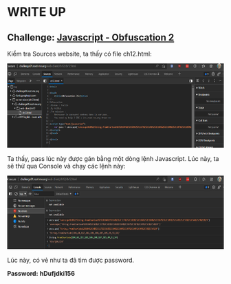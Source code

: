 # WRITE UP

## Challenge: [Javascript - Obfuscation 2](https://www.root-me.org/en/Challenges/Web-Client/Javascript-Obfuscation-2)

Kiểm tra Sources website, ta thấy có file ch12.html:

<img src="./media/image1.png" style="width:6.5in;height:2.04514in" alt="Text Description automatically generated" />

Ta thấy, pass lúc này được gán bằng một dòng lệnh Javascript. Lúc này, ta sẽ thử qua Console và chạy các lệnh này:

<img src="./media/image2.png" style="width:6.5in;height:1.77639in" alt="A screenshot of a computer Description automatically generated" />

Lúc này, có vẻ như ta đã tìm được password.

**Password:** **hDufjdki156**
